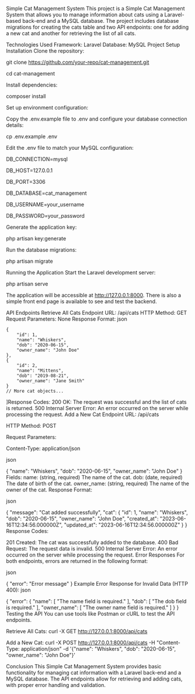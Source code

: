 Simple Cat Management System
This project is a Simple Cat Management System that allows you to manage information about cats using a Laravel-based back-end and a MySQL database. The project includes database migrations for creating the cats table and two API endpoints: one for adding a new cat and another for retrieving the list of all cats.

Technologies Used
Framework: Laravel
Database: MySQL
Project Setup
Installation
Clone the repository:

git clone https://github.com/your-repo/cat-management.git

cd cat-management

Install dependencies:

composer install

Set up environment configuration:

Copy the .env.example file to .env and configure your database connection details:

cp .env.example .env

Edit the .env file to match your MySQL configuration:

DB_CONNECTION=mysql

DB_HOST=127.0.0.1

DB_PORT=3306

DB_DATABASE=cat_management

DB_USERNAME=your_username

DB_PASSWORD=your_password

Generate the application key:

php artisan key:generate

Run the database migrations:

php artisan migrate

Running the Application
Start the Laravel development server:

php artisan serve

The application will be accessible at http://127.0.0.1:8000.
There is also a simple front end page is available to see and test the backend.

API Endpoints
Retrieve All Cats
Endpoint URL: /api/cats
HTTP Method: GET
Request Parameters: None
Response Format:
json

    {
        "id": 1,
        "name": "Whiskers",
        "dob": "2020-06-15",
        "owner_name": "John Doe"
    },
    {
        "id": 2,
        "name": "Mittens",
        "dob": "2019-08-21",
        "owner_name": "Jane Smith"
    }
    // More cat objects...
]Response Codes:
200 OK: The request was successful and the list of cats is returned.
500 Internal Server Error: An error occurred on the server while processing the request.
Add a New Cat
Endpoint URL: /api/cats

HTTP Method: POST

Request Parameters:

Content-Type: application/json

json

{
    "name": "Whiskers",
    "dob": "2020-06-15",
    "owner_name": "John Doe"
}
Fields:
name: (string, required) The name of the cat.
dob: (date, required) The date of birth of the cat.
owner_name: (string, required) The name of the owner of the cat.
Response Format:

json

{
    "message": "Cat added successfully",
    "cat": {
        "id": 1,
        "name": "Whiskers",
        "dob": "2020-06-15",
        "owner_name": "John Doe",
        "created_at": "2023-06-16T12:34:56.000000Z",
        "updated_at": "2023-06-16T12:34:56.000000Z"
    }
}
Response Codes:

201 Created: The cat was successfully added to the database.
400 Bad Request: The request data is invalid.
500 Internal Server Error: An error occurred on the server while processing the request.
Error Responses
For both endpoints, errors are returned in the following format:

json

{
    "error": "Error message"
}
Example Error Response for Invalid Data (HTTP 400):
json

{
    "error": {
        "name": [
            "The name field is required."
        ],
        "dob": [
            "The dob field is required."
        ],
        "owner_name": [
            "The owner name field is required."
        ]
    }
}
Testing the API
You can use tools like Postman or cURL to test the API endpoints.

Retrieve All Cats:
curl -X GET http://127.0.0.1:8000/api/cats

Add a New Cat:
curl -X POST http://127.0.0.1:8000/api/cats -H "Content-Type: application/json" -d '{"name": "Whiskers", "dob": "2020-06-15", "owner_name": "John Doe"}'

Conclusion
This Simple Cat Management System provides basic functionality for managing cat information with a Laravel back-end and a MySQL database. The API endpoints allow for retrieving and adding cats, with proper error handling and validation.
